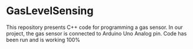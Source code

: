# GasLevelSensing
This repository presents C++ code for programming a gas sensor. In our project, the gas sensor is connected to Arduino Uno Analog pin.
Code has been run and is working 100%
